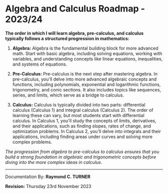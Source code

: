 # Algebra and Calculus Roadmap - 2023/24

**The order in which I will learn algebra, pre-calculus, and calculus typically follows a structured progression in mathematics:**

1. **Algebra:** Algebra is the fundamental building block for more advanced math. Start with basic algebra, including solving equations, working with variables, and understanding concepts like linear equations, inequalities, and systems of equations.

2. **Pre-Calculus:** Pre-calculus is the next step after mastering algebra. In pre-calculus, you'll delve into more advanced algebraic concepts and functions, including polynomials, exponential and logarithmic functions, trigonometry, and conic sections. It also includes topics like sequences, series, and limits, which serve as a bridge to calculus.

3. **Calculus:** Calculus is typically divided into two parts: differential calculus (Calculus 1) and integral calculus (Calculus 2). The order of learning these can vary, but most students start with differential calculus. In Calculus 1, you'll study the concepts of limits, derivatives, and their applications, such as finding slopes, rates of change, and optimization problems. In Calculus 2, you'll delve into integrals and their applications, including finding areas under curves and solving more complex problems.

*The progression from algebra to pre-calculus to calculus ensures that you build a strong foundation in algebraic and trigonometric concepts before diving into the more complex ideas in calculus.*


---

Documentation By: **Raymond C. TURNER**

**Revision:** Thursday 23rd November 2023